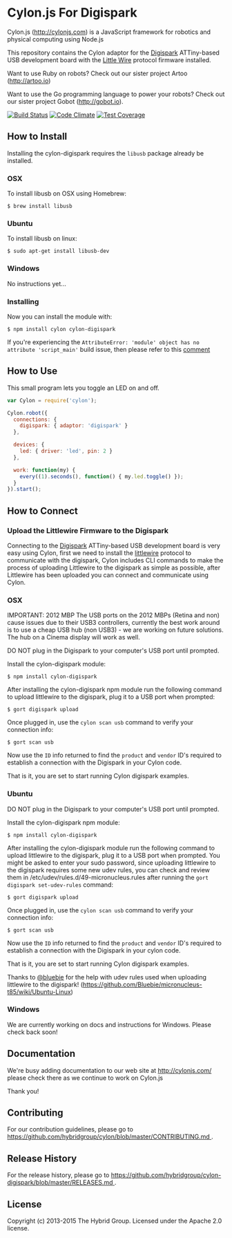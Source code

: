# Cylon.js For Digispark

Cylon.js (http://cylonjs.com) is a JavaScript framework for robotics and physical computing using Node.js

This repository contains the Cylon adaptor for the [Digispark](http://www.kickstarter.com/projects/digistump/digispark-the-tiny-arduino-enabled-usb-dev-board) ATTiny-based USB development board with the [Little Wire](http://littlewire.cc/) protocol firmware installed.

Want to use Ruby on robots? Check out our sister project Artoo (http://artoo.io)

Want to use the Go programming language to power your robots? Check out our sister project Gobot (http://gobot.io).

[![Build Status](https://secure.travis-ci.org/hybridgroup/cylon-digispark.png?branch=master)](http://travis-ci.org/hybridgroup/cylon-digispark) [![Code Climate](https://codeclimate.com/github/hybridgroup/cylon-digispark/badges/gpa.svg)](https://codeclimate.com/github/hybridgroup/cylon-digispark) [![Test Coverage](https://codeclimate.com/github/hybridgroup/cylon-digispark/badges/coverage.svg)](https://codeclimate.com/github/hybridgroup/cylon-digispark)

## How to Install

Installing the cylon-digispark requires the `libusb` package already be installed.

### OSX

To install libusb on OSX using Homebrew:

    $ brew install libusb

### Ubuntu

To install libusb on linux:

    $ sudo apt-get install libusb-dev

### Windows

No instructions yet...

### Installing

Now you can install the module with:

    $ npm install cylon cylon-digispark

If you're experiencing the `AttributeError: 'module' object has no attribute 'script_main'` build issue, then please refer to this [comment](https://github.com/TooTallNate/node-gyp/issues/363#issuecomment-33212812)

## How to Use

This small program lets you toggle an LED on and off.

```javascript
var Cylon = require('cylon');

Cylon.robot({
  connections: {
    digispark: { adaptor: 'digispark' }
  },

  devices: {
    led: { driver: 'led', pin: 2 }
  },

  work: function(my) {
    every((1).seconds(), function() { my.led.toggle() });
  }
}).start();
```

## How to Connect

### Upload the Littlewire Firmware to the Digispark

Connecting to the [Digispark](http://www.kickstarter.com/projects/digistump/digispark-the-tiny-arduino-enabled-usb-dev-board)
ATTiny-based USB development board is very easy using Cylon, first we need to install the [littlewire](http://littlewire.cc/)
protocol to communicate with the digispark, Cylon includes CLI commands to make the process of uploading Littlewire to the
digispark as simple as possible, after Littlewire has been uploaded you can connect and communicate using Cylon.

### OSX

IMPORTANT: 2012 MBP The USB ports on the 2012 MBPs (Retina and non) cause issues due to their USB3 controllers, currently the best work around is to use a cheap USB hub (non USB3) - we are working on future solutions. The hub on a Cinema display will work as well.

DO NOT plug in the Digispark to your computer's USB port until prompted.

Install the cylon-digispark module:

    $ npm install cylon-digispark


After installing the cylon-digispark npm module run the following command to upload littlewire to the digispark, plug it to a USB port when prompted:

    $ gort digispark upload

Once plugged in, use the `cylon scan usb` command to verify your connection info:

    $ gort scan usb

Now use the `ID` info returned to find the `product` and `vendor` ID's required to establish a connection with the Digispark in your Cylon code.

That is it, you are set to start running Cylon digispark examples.

### Ubuntu

DO NOT plug in the Digispark to your computer's USB port until prompted.

Install the cylon-digispark npm module:

    $ npm install cylon-digispark

After installing the cylon-digispark module run the following command to upload littlewire to the digispark, plug it to a USB port when prompted. You might be asked to enter your sudo password, since uploading littlewire to the digispark requires some new udev rules, you can check and review them in /etc/udev/rules.d/49-micronucleus.rules after running the `gort digispark set-udev-rules` command:

    $ gort digispark upload

Once plugged in, use the `cylon scan usb` command to verify your connection info:

    $ gort scan usb

Now use the `ID` info returned to find the `product` and `vendor` ID's required to establish a connection with the Digispark in your cylon code.

That is it, you are set to start running Cylon digispark examples.

Thanks to [@bluebie](https://github.com/Bluebie) for the help with udev rules used when uploading littlewire to the digispark! (https://github.com/Bluebie/micronucleus-t85/wiki/Ubuntu-Linux)

### Windows

We are currently working on docs and instructions for Windows. Please check back soon!

## Documentation

We're busy adding documentation to our web site at http://cylonjs.com/ please check there as we continue to work on Cylon.js

Thank you!

## Contributing

For our contribution guidelines, please go to [https://github.com/hybridgroup/cylon/blob/master/CONTRIBUTING.md
](https://github.com/hybridgroup/cylon/blob/master/CONTRIBUTING.md
).

## Release History

For the release history, please go to [https://github.com/hybridgroup/cylon-digispark/blob/master/RELEASES.md
](https://github.com/hybridgroup/cylon-digispark/blob/master/RELEASES.md
).

## License
Copyright (c) 2013-2015 The Hybrid Group. Licensed under the Apache 2.0 license.
